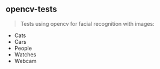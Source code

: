 ## opencv-tests
>Tests using opencv for facial recognition with images:
 + Cats
 + Cars
 + People
 + Watches
 + Webcam
 
